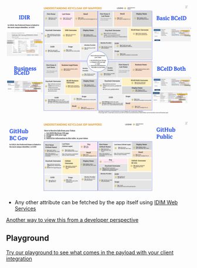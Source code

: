 ![IDP Mappers](./img/idp-mappers.jpg)

![Github IDP Mappers](./img/gh-idp-mappers.jpg)

* Any other attribute can be fetched by the app itself using [IDIM Web Services](https://sminfo.gov.bc.ca/)


[Another way to view this from a developer perspective](https://bcgov.github.io/sso-docs/advanced/identity-mappers)

## Playground
[Try our playground to see what comes in the payload with your client integration](https://bcgov.github.io/keycloak-example-apps/)
